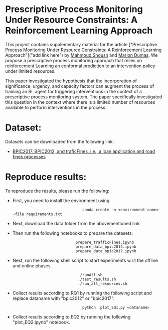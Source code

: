 # Prescriptive Process Monitoring Under Resource Constraints: A Reinforcement Learning Approach

This project contains supplementary material for the article ["Prescriptive Process Monitoring Under Resource Constraints: A Reinforcement Learning Approach"]("add link here") by [Mahmoud Shoush](https://scholar.google.com/citations?user=Jw4rBlkAAAAJ&hl=en) and [Marlon Dumas](https://kodu.ut.ee/~dumas/). We propose a prescriptive process monitoring approach that relies on reinforcement Learning an conformal prediction to an intervention policy under limited resources. 

This paper investigated the hypothesis that the incorporation of significance, urgency, and capacity factors can augment the process of training an RL agent for triggering interventions in the context of a prescriptive process monitoring system. The paper specifically investigated this question in the context where there is a limited number of resources available to perform interventions in the process.



# Dataset: 
Datasets can be downloaded from the following link:
* [BPIC2017, BPIC2012, and traficFines, i.e., a loan application and road fines processes](https://owncloud.ut.ee/owncloud/s/5zpcwR8rtpMC7Ko)



# Reproduce results:
To reproduce the results, please run the following:

* First, you need to install the environment using

                                     conda create -n <environment-name> --file requirements.txt

* Next, download the data folder from the abovementioned link

* Then run the following notebooks to prepare the datasets:
  
                                  prepare_trafficFines.ipynb
                                  prepare_data_bpic2012.ipynb
                                  prepare_data_bpic2017.ipynb

  
*   Next, run the following shell script to start experiments w.r.t the offline and online phases.


                                     ./runAll.sh
                                     ./test_results.sh
                                     ./run_all_resources.sh 

    
                                     

* Collect results according to RQ1 by running the following script and replace dataname with "bpic2012" or "bpic2017". 

                                     python  plot_EQ1.py <dataname>
                                     
* Collect results according to EQ2 by running the following "plot_EQ2.ipynb" notebook.  

                                     
                                     

